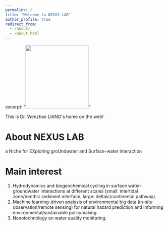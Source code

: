 ```yaml
---
permalink: /
title: "Welcome to NEXUS LAB"
author_profile: true
redirect_from: 
  - /about/
  - /about.html
---
```

excerpt: "<img src='/publications/1-AG-2017.jpg' style='width: 200px; height: auto;'>"

This is Dr. Wenzhao LIANG's home on the web!

About NEXUS LAB
======
a Niche for EXploring groUndwater and Surface-water interaction


Main interest
======
1) Hydrodynamics and biogeochemical cycling in surface water-groundwater interactions at different scales (small: intertidal zone/benthic sediment interface, large: deltaic/continental pathway).  
2) Machine learning-driven analysis of environmental big data (in-situ observation/remote sensing) for natural hazard prediction and informing environmental/sustainable policymaking.  
3) Nanotechnology on water quality monitoring.
